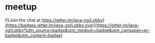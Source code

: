 # meetup

[![Join the chat at https://gitter.im/java-zg/Lobby](https://badges.gitter.im/java-zg/Lobby.svg)](https://gitter.im/java-zg/Lobby?utm_source=badge&utm_medium=badge&utm_campaign=pr-badge&utm_content=badge)